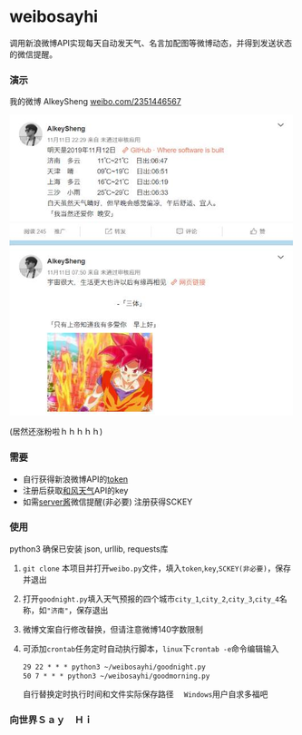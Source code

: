# weibosayhi
调用新浪微博API实现每天自动发天气、名言加配图等微博动态，并得到发送状态的微信提醒。



### 演示

我的微博 AlkeySheng  [weibo.com/2351446567](https://weibo.com/2351446567)

![alkeysheng weibo](https://github.com/AlkeySheng/weibosayhi/blob/master/Demo.jpg?raw=true)

(居然还涨粉啦ｈｈｈｈｈ)



### 需要

- 自行获得新浪微博API的[token](https://www.jianshu.com/p/0f20eaaa0047)
- 注册后获取[和风天气](https://dev.heweather.com/)API的key
- 如需[server酱](http://sc.ftqq.com/3.version)微信提醒(非必要)  注册获得SCKEY



### 使用

python3 确保已安装 json, urllib, requests库

1. `git clone` 本项目并打开`weibo.py`文件，填入`token`,`key`,`SCKEY(非必要)`，保存并退出

2. 打开`goodnight.py`填入天气预报的四个城市`city_1`,`city_2`,`city_3`,`city_4`名称，如`"济南"`，保存退出

3. 微博文案自行修改替换，但请注意微博140字数限制

4. 可添加`crontab`任务定时自动执行脚本，`linux`下`crontab -e`命令编辑输入

   ```shell
   29 22 * * * python3 ~/weibosayhi/goodnight.py
   50 7 * * * python3 ~/weibosayhi/goodmorning.py
   ```

   自行替换定时执行时间和文件实际保存路径 　`Windows`用户自求多福吧






### 向世界Ｓａｙ　Ｈｉ